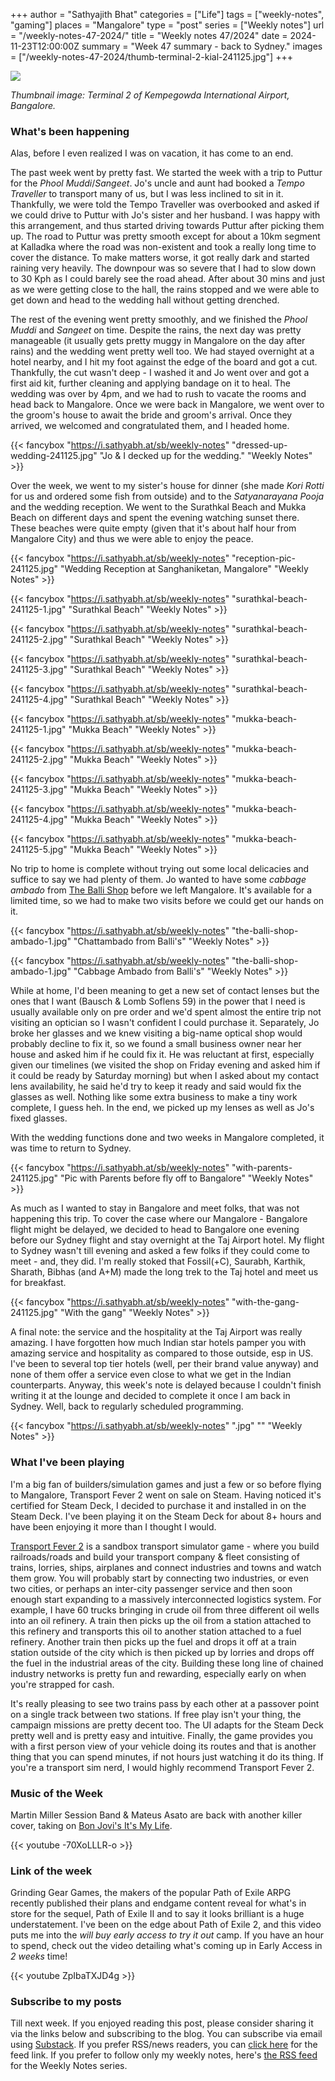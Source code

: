 +++
author = "Sathyajith Bhat"
categories = ["Life"]
tags = ["weekly-notes", "gaming"]
places = "Mangalore"
type = "post"
series = ["Weekly notes"]
url = "/weekly-notes-47-2024/"
title = "Weekly notes 47/2024"
date = 2024-11-23T12:00:00Z
summary = "Week 47 summary - back to Sydney."
images = ["/weekly-notes-47-2024/thumb-terminal-2-kial-241125.jpg"]
+++

![](thumb-terminal-2-kial-241125.jpg)

_Thumbnail image: Terminal 2 of Kempegowda International Airport, Bangalore._ 

### What's been happening

Alas, before I even realized I was on vacation, it has come to an end.

The past week went by pretty fast. We started the week with a trip to Puttur for the _Phool Muddi_/_Sangeet_. Jo's uncle and aunt had booked a _Tempo Traveller_ to transport many of us, but I was less inclined to sit in it. Thankfully, we were told the Tempo Traveller was overbooked and asked if we could drive to Puttur with Jo's sister and her husband. I was happy with this arrangement, and thus started driving towards Puttur after picking them up. The road to Puttur was pretty smooth except for about a 10km segment at Kalladka where the road was non-existent and took a really long time to cover the distance. To make matters worse, it got really dark and started raining very heavily. The downpour was so severe that I had to slow down to 30 Kph as I could barely see the road ahead. After about 30 mins and just as we were getting close to the hall, the rains stopped and we were able to get down and head to the wedding hall without getting drenched.

The rest of the evening went pretty smoothly, and we finished the _Phool Muddi_ and _Sangeet_ on time. Despite the rains, the next day was pretty manageable (it usually gets pretty muggy in Mangalore on the day after rains) and the wedding went pretty well too. We had stayed overnight at a hotel nearby, and I hit my foot against the edge of the board and got a cut. Thankfully, the cut wasn't deep - I washed it and Jo went over and got a first aid kit, further cleaning and applying bandage on it to heal. The wedding was over by 4pm, and we had to rush to vacate the rooms and head back to Mangalore. Once we were back in Mangalore, we went over to the groom's house to await the bride and groom's arrival. Once they arrived, we welcomed and congratulated them, and I headed home.

{{< fancybox "https://i.sathyabh.at/sb/weekly-notes" "dressed-up-wedding-241125.jpg" "Jo & I decked up for the wedding." "Weekly Notes" >}}

Over the week, we went to my sister's house for dinner (she made _Kori Rotti_ for us and ordered some fish from outside) and to the _Satyanarayana Pooja_ and the wedding reception. We went to the Surathkal Beach and Mukka Beach on different days and spent the evening watching sunset there. These beaches were quite empty (given that it's about half hour from Mangalore City) and thus we were able to enjoy the peace.

  {{< fancybox "https://i.sathyabh.at/sb/weekly-notes" "reception-pic-241125.jpg" "Wedding Reception at Sanghaniketan, Mangalore" "Weekly Notes" >}}

  {{< fancybox "https://i.sathyabh.at/sb/weekly-notes" "surathkal-beach-241125-1.jpg" "Surathkal Beach" "Weekly Notes" >}}

  {{< fancybox "https://i.sathyabh.at/sb/weekly-notes" "surathkal-beach-241125-2.jpg" "Surathkal Beach" "Weekly Notes" >}}

  {{< fancybox "https://i.sathyabh.at/sb/weekly-notes" "surathkal-beach-241125-3.jpg" "Surathkal Beach" "Weekly Notes" >}}

  {{< fancybox "https://i.sathyabh.at/sb/weekly-notes" "surathkal-beach-241125-4.jpg" "Surathkal Beach" "Weekly Notes" >}}

  {{< fancybox "https://i.sathyabh.at/sb/weekly-notes" "mukka-beach-241125-1.jpg" "Mukka Beach" "Weekly Notes" >}}

  {{< fancybox "https://i.sathyabh.at/sb/weekly-notes" "mukka-beach-241125-2.jpg" "Mukka Beach" "Weekly Notes" >}}

  {{< fancybox "https://i.sathyabh.at/sb/weekly-notes" "mukka-beach-241125-3.jpg" "Mukka Beach" "Weekly Notes" >}}

  {{< fancybox "https://i.sathyabh.at/sb/weekly-notes" "mukka-beach-241125-4.jpg" "Mukka Beach" "Weekly Notes" >}}

  {{< fancybox "https://i.sathyabh.at/sb/weekly-notes" "mukka-beach-241125-5.jpg" "Mukka Beach" "Weekly Notes" >}}

No trip to home is complete without trying out some local delicacies and suffice to say we had plenty of them. Jo wanted to have some _cabbage ambado_ from [The Balli Shop](https://maps.app.goo.gl/YMy5f2RmfShgD4QB8) before we left Mangalore. It's available for a limited time, so we had to make two visits before we could get our hands on it.

  {{< fancybox "https://i.sathyabh.at/sb/weekly-notes" "the-balli-shop-ambado-1.jpg" "Chattambado from Balli's" "Weekly Notes" >}}

  {{< fancybox "https://i.sathyabh.at/sb/weekly-notes" "the-balli-shop-ambado-1.jpg" "Cabbage Ambado from Balli's" "Weekly Notes" >}}

While at home, I'd been meaning to get a new set of contact lenses but the ones that I want (Bausch & Lomb Soflens 59) in the power that I need is usually available only on pre order and we'd spent almost the entire trip not visiting an optician so I wasn't confident I could purchase it. Separately, Jo broke her glasses and we knew visiting a big-name optical shop would probably decline to fix it, so we found a small business owner near her house and asked him if he could fix it. He was reluctant at first, especially given our timelines (we visited the shop on Friday evening and asked him if it could be ready by Saturday morning) but when I asked about my contact lens availability, he said he'd try to keep it ready and said would fix the glasses as well. Nothing like some extra business to make a tiny work complete, I guess heh. In the end, we picked up my lenses as well as Jo's fixed glasses.

With the wedding functions done and two weeks in Mangalore completed, it was time to return to Sydney.

  {{< fancybox "https://i.sathyabh.at/sb/weekly-notes" "with-parents-241125.jpg" "Pic with Parents before fly off to Bangalore" "Weekly Notes" >}}

As much as I wanted to stay in Bangalore and meet folks, that was not happening this trip. To cover the case where our Mangalore - Bangalore flight might be delayed, we decided to head to Bangalore one evening before our Sydney flight and stay overnight at the Taj Airport hotel. My flight to Sydney wasn't till evening and asked a few folks if they could come to meet - and, they did. 
I'm really stoked that Fossil(+C), Saurabh, Karthik, Sharath, Bibhas (and A+M) made the long trek to the Taj hotel and meet us for breakfast.

  {{< fancybox "https://i.sathyabh.at/sb/weekly-notes" "with-the-gang-241125.jpg" "With the gang" "Weekly Notes" >}}

A final note: the service and the hospitality at the Taj Airport was really amazing. I have forgotten how much Indian star hotels pamper you with amazing service and hospitality as compared to those outside, esp in US. I've been to several top tier hotels (well, per their brand value anyway) and none of them offer a service even close to what we get in the Indian counterparts. Anyway, this week's note is delayed because I couldn't finish writing it at the lounge and decided to complete it once I am back in Sydney. Well, back to regularly scheduled programming.

{{< fancybox "https://i.sathyabh.at/sb/weekly-notes" ".jpg" "" "Weekly Notes" >}}

### What I've been playing 

I'm a big fan of builders/simulation games and just a few or so before flying to Mangalore, Transport Fever 2 went on sale on Steam. Having noticed it's certified for Steam Deck, I decided to purchase it and installed in on the Steam Deck. I've been playing it on the Steam Deck for about 8+ hours and have been enjoying it more than I thought I would. 

[Transport Fever 2](https://store.steampowered.com/app/1066780/Transport_Fever_2/) is a sandbox transport simulator game - where you build railroads/roads and build your transport company & fleet consisting of trains, lorries, ships, airplanes and connect industries and towns and watch them grow. You will probably start by connecting two industries, or even two cities, or perhaps an inter-city passenger service and then soon enough start expanding to a massively interconnected logistics system. For example, I have 60 trucks bringing in crude oil from three different oil wells into an oil refinery. A train then picks up the oil from a station attached to this refinery and transports this oil to another station attached to a fuel refinery. Another train then picks up the fuel and drops it off at a train station outside of the city which is then picked up by lorries and drops off the fuel in the industrial areas of the city. Building these long line of chained industry networks is pretty fun and rewarding, especially early on when you're strapped for cash. 

It's really pleasing to see two trains pass by each other at a passover point on a single track between two stations. If free play isn't your thing, the campaign missions are pretty decent too. The UI adapts for the Steam Deck pretty well and is pretty easy and intuitive. Finally, the game provides you with a first person view of your vehicle doing its routes and that is another thing that you can spend minutes, if not hours just watching it do its thing. If you're a transport sim nerd, I would highly recommend Transport Fever 2. 

### Music of the Week

Martin Miller Session Band & Mateus Asato are back with another killer cover, taking on [Bon Jovi's It's My Life](https://www.youtube.com/watch?v=-70XoLLLR-o).

{{< youtube -70XoLLLR-o >}}

### Link of the week

Grinding Gear Games, the makers of the popular Path of Exile ARPG recently published their plans and endgame content reveal for what's in store for the sequel, Path of Exile II and to say it looks brilliant is a huge understatement. I've been on the edge about Path of Exile 2, and this video puts me into the _will buy early access to try it out_ camp. If you have an hour to spend, check out the video detailing what's coming up in Early Access in _2 weeks_ time!

  {{< youtube ZpIbaTXJD4g >}}

### Subscribe to my posts

Till next week. If you enjoyed reading this post, please consider sharing it via the links below and subscribing to the blog. You can subscribe via email using [Substack](https://sathyabhat.substack.com/). If you prefer RSS/news readers, you can [click here](https://sathyabh.at/index.xml) for the feed link. If you prefer to follow only my weekly notes, here's [the RSS feed](https://sathyabh.at/series/weekly-notes/index.xml) for the Weekly Notes series. 
